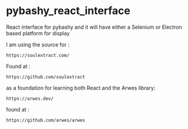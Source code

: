 # pybashy_react_interface
React interface for pybashy and it will have either a Selenium or Electron based platform for display

I am using the source for :

    https://soulextract.com/

Found at :

    https://github.com/soulextract
    
    
as a foundation for learning both React and the Arwes library:

    https://arwes.dev/


found at :

    https://github.com/arwes/arwes
